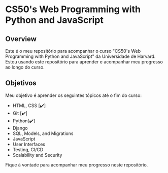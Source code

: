 # CS50's Web Programming with Python and JavaScript

## Overview
Este é o meu repositório para acompanhar o curso "CS50's Web Programming with Python and JavaScript" da Universidade de Harvard. Estou usando este repositório para aprender e acompanhar meu progresso ao longo do curso.

## Objetivos
Meu objetivo é aprender os seguintes tópicos até o fim do curso:
- HTML, CSS [✔️]
- Git [✔️]
- Python[✔️]
- Django
- SQL, Models, and Migrations
- JavaScript
- User Interfaces
- Testing, CI/CD
- Scalability and Security

Fique à vontade para acompanhar meu progresso neste repositório.
